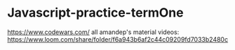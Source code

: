 # Javascript-practice-termOne
https://www.codewars.com/
all amandep's material videos: 
https://www.loom.com/share/folder/f6a943b6af2c44c09209fd7033b2480c
